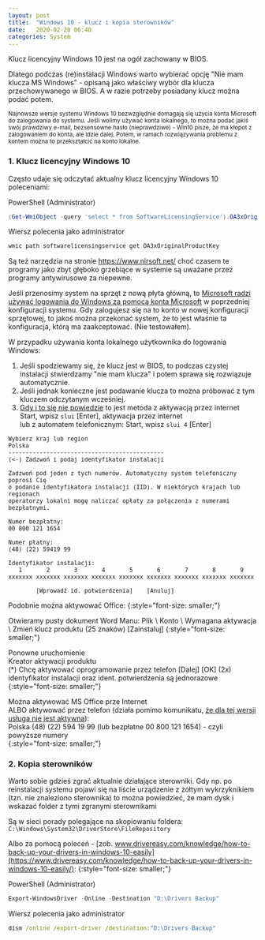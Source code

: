 ```yaml
---
layout: post
title:  "Windows 10 - klucz i kopia sterowników"
date:   2020-02-20 06:40
categories: System
---
```


Klucz licencyjny Windows 10 jest na ogół zachowany w BIOS.

Dlatego podczas (re)instalacji Windows warto wybierać opcję "Nie mam klucza MS Windows" - opisaną jako właściwy wybór dla klucza przechowywanego w BIOS. A w razie potrzeby posiadany klucz można podać potem.

<small>
Najnowsze wersje systemu Windows 10 bezwzględnie domagają się użycia konta Microsoft do zalogowania do systemu. Jeśli wolimy używać konta lokalnego, to można podać jakiś swój prawdziwy e-mail, bezsensowne hasło (nieprawdziwe) - Win10 pisze, że ma kłopot z zalogowaniem do konta, ale idzie dalej. Potem, w ramach rozwiązywania problemu z kontem można to przekształcić na konto lokalne.
</small>

### 1. Klucz licencyjny Windows 10

Często udaje się odczytać aktualny klucz licencyjny Windows 10 poleceniami:

PowerShell (Administrator)
````powershell
(Get-WmiObject -query 'select * from SoftwareLicensingService').OA3xOriginalProductKey
````

Wiersz polecenia jako administrator
````bat
wmic path softwarelicensingservice get OA3xOriginalProductKey
````

Są też narzędzia na stronie 
<https://www.nirsoft.net/>
choć czasem te programy jako zbyt głęboko grzebiące w systemie są uważane przez programy antywirusowe za niepewne.

Jeśli przenosimy system na sprzęt z nową płyta główną, to [Microsoft radzi używać logowania do Windows za pomocą konta Microsoft](https://support.microsoft.com/pl-pl/windows/ponowne-aktywowanie-systemu-windows-10-po-zmianie-sprz%C4%99towej-2c0e962a-f04c-145b-6ead-fb3fc72b6665) w poprzedniej konfiguracji systemu. Gdy zalogujesz się na to konto w nowej konfiguracji sprzętowej, to jakoś można przekonać system, że to jest właśnie ta konfiguracja, którą ma zaakceptować. (Nie testowałem).

W przypadku używania konta lokalnego użytkownika do logowania Windows: 
1. Jeśli spodziewamy się, że klucz jest w BIOS, to podczas czystej instalacji stwierdzamy "nie mam klucza" i potem sprawa się rozwiązuje automatycznie.
2. Jeśli jednak konieczne jest podawanie klucza to można próbować z tym kluczem odczytanym wcześniej.
3. [Gdy i to się nie powiedzie](https://answers.microsoft.com/pl-pl/windows/forum/windows_7-windows_install-winactivate/brak-po%C5%82%C4%85czenia-z-microsoft-problem-z/9914049e-e874-4987-95d6-942bc510cb20)  to jest metoda z aktywacją przez internet  
Start, wpisz `slui` [Enter], aktywacja przez internet  
lub z automatem telefonicznym: Start, wpisz `slui 4` [Enter]  

````
Wybierz kraj lub region
Polska
---------------------------------------------
(<-) Zadzwoń i podaj identyfikator instalacji

Zadzwoń pod jeden z tych numerów. Automatyczny system telefoniczny poprosi Cię 
o podanie identyfikatora instalacji (IID). W niektórych krajach lub regionach 
operatorzy lokalni mogę naliczać opłaty za połączenia z numerami bezpłatnymi.

Numer bezpłatny:
00 800 121 1654

Numer płatny:
(48) (22) 59419 99

Identyfikator instalacji:
   1       2       3       4       5       6       7       8       9
xxxxxxx xxxxxxx xxxxxxx xxxxxxx xxxxxxx xxxxxxx xxxxxxx xxxxxxx xxxxxxx

        [Wprowadź id. potwierdzenia]    [Anuluj]
````

Podobnie można aktywować Office:
{:style="font-size: smaller;"}

Otwieramy pusty dokument Word
Manu: Plik \ Konto \ Wymagana aktywacja \ Zmień klucz produktu (25 znaków) [Zainstaluj]
{:style="font-size: smaller;"}

Ponowne uruchomienie  
Kreator aktywacji produktu  
(*) Chcę aktywować oprogramowanie przez telefon [Dalej] [OK] (2x)  
identyfikator instalacji oraz ident. potwierdzenia są jednorazowe  
{:style="font-size: smaller;"}

Można aktywować MS Office prze Internet  
ALBO aktywować przez telefon (działa pomimo komunikatu, [że dla tej wersji usługa nie jest aktywna](https://support.office.com/pl-pl/article/b%C5%82%C4%85d-%E2%80%9Eaktywacja-telefoniczna-nie-jest-ju%C5%BC-obs%C5%82ugiwana-dla-tego-produktu-podczas-aktywowania-pakietu-office-9b016cd2-0811-4cb3-b896-5a6a13177713)):  
Polska (48) (22) 594 19 99 (lub bezpłatne 00 800 121 1654) - czyli powyższe numery  
{:style="font-size: smaller;"}


### 2. Kopia sterowników

Warto sobie gdzieś zgrać aktualnie działające sterowniki. Gdy np. po reinstalacji systemu pojawi się na liście urządzenie z żółtym wykrzyknikiem (tzn. nie znaleziono sterownika) to można powiedzieć, że mam dysk i wskazać folder z tymi zgranymi sterownikami

Są w sieci porady polegające na skopiowaniu foldera:  
`C:\Windows\System32\DriverStore\FileRepository`

Albo za pomocą poleceń - 
[zob. www.drivereasy.com/knowledge/how-to-back-up-your-drivers-in-windows-10-easily](https://www.drivereasy.com/knowledge/how-to-back-up-your-drivers-in-windows-10-easily/):
{:style="font-size: smaller;"}

PowerShell (Administrator)
````powershell
Export-WindowsDriver -Online -Destination "D:\Drivers Backup"
````

Wiersz polecenia jako administrator
````bat
dism /online /export-driver /destination:"D:\Drivers Backup"
````

<style> pre code {font-size: smaller;} </style>

